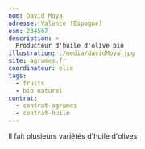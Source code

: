 ```yaml
---
nom: David Moya
adresse: Valence (Espagne)
osm: 234567
description: >
  Producteur d'huile d'olive bio 
illustration: ./media/davidMoya.jpg
site: agrumes.fr
coordinateur: elie
tags:
  - fruits
  - bio naturel
contrat: 
  - contrat-agrumes
  - contrat-huile
---
```

Il fait plusieurs variétés d'huile d'olives